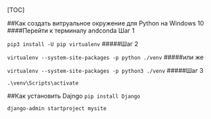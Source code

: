 [TOC]

##Как создать витруальное окружение для Python на Windows 10
####Перейти к терминалу andconda Шаг 1

` pip3 install -U pip virtualenv `
#####Шаг 2

` virtualenv --system-site-packages -p python ./venv `
#####или же

` virtualenv --system-site-packages -p python3 ./venv `
#####Шаг 3

` .\venv\Scripts\activate `

##Как установить Dajngo 
`pip install Django`

`django-admin startproject mysite`
